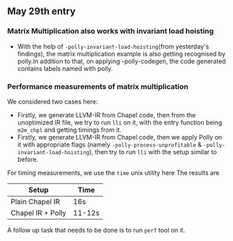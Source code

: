 ## May 29th entry

### Matrix Multiplication also works with invariant load hoisting 
- With the help of `-polly-invariant-load-hoisting`(from yesterday's findings), the matrix multiplication example is also getting recognised by polly.In addition to that, on applying -polly-codegen, the code generated contains labels named with polly.

### Performance measurements of matrix multiplication
We considered two cases here:
- Firstly, we generate LLVM-IR from Chapel code, then from the unoptimized IR file, we try to run `lli` on it, with the entry function being `m2m_chpl` and getting timings from it.
- Firstly, we generate LLVM-IR from Chapel code, then we apply Polly on it with appropriate flags (namely `-polly-process-unprofitable` & `-polly-invariant-load-hoisting`), then try to run `lli` with the setup similar to before.

For timing measurements, we use the `time` unix utility here
The results are

| Setup             | Time  |
|-------------------|-------|
|Plain Chapel IR    | 16s   |
|Chapel IR + Polly  | 11-12s|

A follow up task that needs to be done is to run `perf` tool on it.
